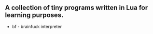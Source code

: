 ## A collection of tiny programs written in Lua for learning purposes.

* bf - brainfuck interpreter
